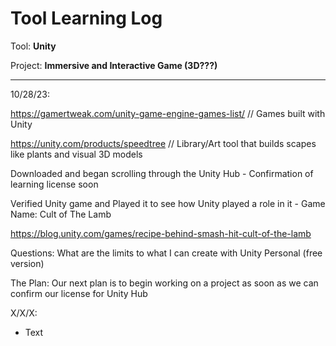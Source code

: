 # Tool Learning Log

Tool: **Unity**

Project: **Immersive and Interactive Game (3D???)**

---

10/28/23:

https://gamertweak.com/unity-game-engine-games-list/ // Games built with Unity

https://unity.com/products/speedtree  // Library/Art tool that builds scapes like plants and visual 3D models

Downloaded and began scrolling through the Unity Hub - Confirmation of learning license soon

Verified Unity game and Played it to see how Unity played a role in it - Game Name: Cult of The Lamb 

https://blog.unity.com/games/recipe-behind-smash-hit-cult-of-the-lamb 

Questions: What are the limits to what I can create with Unity Personal (free version)

The Plan: Our next plan is to begin working on a project as soon as we can confirm our license for Unity Hub





X/X/X:
* Text


<!-- 
* Links you used today (websites, videos, etc)
* Things you tried, progress you made, etc
* Challenges, a-ha moments, etc
* Questions you still have
* What you're going to try next
-->
